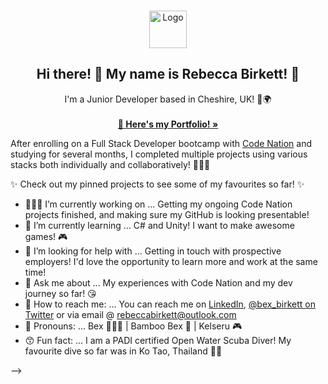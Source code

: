 <!-- PROJECT LOGO -->
<br />
<p align="center">
  <a href="https://github.com/rebeccabirkett">
    <img src="https://img.icons8.com/cute-clipart/96/000000/origami.png" alt="Logo" width="60" height="60">
  </a>

  <h2 align="center">Hi there! 👋 My name is Rebecca Birkett! 🎋</h2>

  <p align="center">
    I'm a Junior Developer based in Cheshire, UK! 🌳🌍
    <br />
    <br />
    <a href="https://rebeccabirkett.github.io/portfolio/"><strong>🦌 Here's my Portfolio! »</strong></a>
    <br />
  </p>
</p>



After enrolling on a Full Stack Developer bootcamp with [Code Nation](https://wearecodenation.com) and studying for several months, I completed multiple projects using various stacks both individually and collaboratively! 👩🏻‍💻

✨ Check out my pinned projects to see some of my favourites so far! ✨


- 👩🏻‍💻 I’m currently working on ...
Getting my ongoing Code Nation projects finished, and making sure my GitHub is looking presentable! 
- 🌱 I’m currently learning ...
C# and Unity! I want to make awesome games! 🎮
- 🤔 I’m looking for help with ...
Getting in touch with prospective employers! I'd love the opportunity to learn more and work at the same time! 
- 💬 Ask me about ...
My experiences with Code Nation and my dev journey so far! 😘
- 💌 How to reach me: ...
You can reach me on [LinkedIn](https://www.linkedin.com/in/bex-birkett/), [@bex_birkett on Twitter](https://twitter.com/bex_birkett) or via email @ rebeccabirkett@outlook.com 
- 🎋 Pronouns: ...
Bex 👩🏻‍💻 | Bamboo Bex 🎋 | Kelseru 🎮
- 😙 Fun fact: ...
I am a PADI certified Open Water Scuba Diver! My favourite dive so far was in Ko Tao, Thailand 🤿🐠

-->
